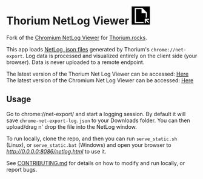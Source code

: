# Thorium NetLog Viewer <img src="https://raw.githubusercontent.com/Alex313031/Thorium_NetLog_Viewer/main/src/json-file.png" width="48">
Fork of the [Chromium NetLog Viewer](https://chromium.googlesource.com/catapult/+/master/netlog_viewer/) for [Thorium.rocks](https://thorium.rocks/).

This app loads [NetLog .json files](https://www.chromium.org/developers/design-documents/network-stack/netlog) generated by Thorium's `chrome://net-export`. Log data is processed and visualized entirely on the client side (your browser). Data is never uploaded
to a remote endpoint.

The latest version of the Thorium Net Log Viewer can be accessed: [Here](https://thorium.rocks/misc/thorium_netlog_viewer/netlog.html) \
The latest version of the Chromium Net Log Viewer can be accessed: [Here](https://netlog-viewer.appspot.com/)

## Usage
Go to chrome://net-export/ and start a logging session. By default it will save `chrome-net-export-log.json` to your Downloads folder. You can then upload/drag n' drop the file into the NetLog window.

To run locally, clone the repo, and then you can run `serve_static.sh` (Linux), or `serve_static.bat` (Windows) and open your browser to *http://0.0.0.0:8086/netlog.html* to use it.

See [CONTRIBUTING.md](https://github.com/Alex313031/Thorium_NetLog_Viewer/blob/main/CONTRIBUTING.md) for details on how to modify and run locally, or report bugs.
